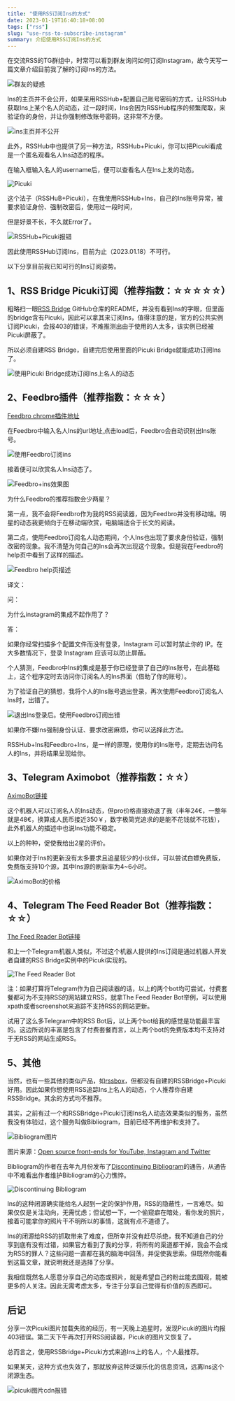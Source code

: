 ```yaml
---
title: "使用RSS订阅Ins的方式"
date: 2023-01-19T16:40:18+08:00
tags: ["rss"]
slug: "use-rss-to-subscribe-instagram"
summary: 介绍使用RSS订阅Ins的方式
---
```


在交流RSS的TG群组中，时常可以看到群友询问如何订阅Instagram，故今天写一篇文章介绍目前我了解的订阅Ins的方法。

![群友的疑惑](https://vip2.loli.io/2023/01/18/1meRb4o8FiLTSJf.webp)

Ins的主页并不会公开，如果采用RSSHub+配置自己账号密码的方式，让RSSHub获取Ins上某个名人的动态，过一段时间，Ins会因为RSSHub程序的频繁爬取，来验证你的身份，并让你强制修改账号密码，这非常不方便。

![ins主页并不公开](https://vip2.loli.io/2023/01/18/zaovHsDqYgcMC2F.webp)

此外，RSSHub中也提供了另一种方法，RSSHub+Picuki，你可以把Picuki看成是一个匿名观看名人Ins动态的程序。

在输入框输入名人的username后，便可以查看名人在Ins上发的动态。

![Picuki](https://vip2.loli.io/2023/01/18/k4TREtNXU6QmvpB.webp)

这个法子（RSSHuB+Picuki），在我使用RSSHub+Ins，自己的Ins账号异常，被要求验证身份、强制改密后，使用过一段时间，

但是好景不长，不久就Error了。

![RSSHub+Picuki报错](https://vip2.loli.io/2023/01/18/FIVNDX2QMwjdf5z.webp)

因此使用RSSHub订阅Ins，目前为止（2023.01.18）不可行。

以下分享目前我已知可行的Ins订阅姿势。

## 1、RSS Bridge Picuki订阅（推荐指数：☆☆☆☆☆）

粗略扫一眼[RSS Bridge](https://github.com/RSS-Bridge/rss-bridge) GitHub仓库的README，并没有看到Ins的字眼，但里面的bridge含有Picuki，因此可以拿其来订阅Ins，值得注意的是，官方的公共实例订阅Picuki，会报403的错误，不难推测出由于使用的人太多，该实例已经被Picuki屏蔽了。

所以必须自建RSS Bridge，自建完后使用里面的Picuki Bridge就能成功订阅Ins了。

![使用Picuki Bridge成功订阅Ins上名人的动态](https://vip2.loli.io/2023/01/18/utjJGRPANdO39pq.webp)

## 2、Feedbro插件（推荐指数：☆☆☆）

[Feedbro chrome插件地址](https://chrome.google.com/webstore/detail/feedbro/mefgmmbdailogpfhfblcnnjfmnpnmdfa/)


在Feedbro中输入名人Ins的url地址,点击load后，Feedbro会自动识别出Ins账号。

![使用Feedbro订阅ins](https://vip2.loli.io/2023/01/18/U3cl8VDdR4bP6MC.webp)

接着便可以欣赏名人Ins动态了。

![Feedbro+ins效果图](https://vip2.loli.io/2023/01/18/jN1cdvpa9mfMCkg.webp)

为什么Feedbro的推荐指数会少两星？

第一点，我不会将Feedbro作为我的RSS阅读器，因为Feedbro并没有移动端。明星的动态我更倾向于在移动端欣赏，电脑端适合于长文的阅读。

第二点，使用Feedbro订阅名人动态期间，个人Ins也出现了要求身份验证，强制改密的现象。我不清楚为何自己的Ins会再次出现这个现象。但是我在Feedbro的help页中看到了这样的描述。

![Feedbro help页描述](https://vip2.loli.io/2023/01/18/KxIFsw46gOz5Pl9.webp)

译文：

问：

为什么instagram的集成不起作用了？

答：

如果你经常扫描多个配置文件而没有登录，Instagram 可以暂时禁止你的 IP。在大多数情况下，登录 Instagram 应该可以防止屏蔽。

个人猜测，Feedbro中Ins的集成是基于你已经登录了自己的Ins账号，在此基础上，这个程序定时去访问你订阅名人的Ins界面（借助了你的账号）。

为了验证自己的猜想，我将个人的Ins账号退出登录，再次使用Feedbro订阅名人Ins时，出错了。

![退出Ins登录后。使用Feedbro订阅出错](https://vip2.loli.io/2023/01/18/bywH2FLnYPmSxWz.webp)

如果你不嫌Ins强制身份认证、要求改密麻烦，你可以选择此方法。

RSSHub+Ins和Feedbro+Ins，是一样的原理，使用你的Ins账号，定期去访问名人的Ins，并将结果呈现给你。

## 3、Telegram Aximobot（推荐指数：☆☆）

[AximoBot链接](https://t.me/AximoBot)

这个机器人可以订阅名人的Ins动态，但pro价格直接劝退了我（半年24€，一整年就是48€，换算成人民币接近350￥，数字极简党追求的是能不花钱就不花钱），此外机器人的描述中也说Ins功能不稳定。

以上的种种，促使我给出2星的评价。

如果你对于Ins的更新没有太多要求且追星较少的小伙伴，可以尝试白嫖免费版，免费版支持10个源，其中Ins源的刷新率为4~6小时。

![AximoBot的价格](https://vip2.loli.io/2023/01/18/qcdtW3s4SU9ow7z.webp)

## 4、Telegram The Feed Reader Bot（推荐指数：☆☆）

[The Feed Reader Bot链接](https://t.me/TheFeedReaderBot)

和上一个Telegram机器人类似，不过这个机器人提供的Ins订阅是通过机器人开发者自建的RSS Bridge实例中的Picuki实现的。

![The Feed Reader Bot](https://vip2.loli.io/2023/01/18/GjSgp8RxsiHYAaV.webp)

注：如果打算将Telegram作为自己阅读器的话，以上的两个bot均可尝试，付费套餐都可为不支持RSS的网站建立RSS，就拿The Feed Reader Bot举例，可以使用xpath或者screenshot来追踪不支持RSS的网站更新。

试用了这么多Telegram中的RSS Bot后，以上两个bot给我的感觉是功能最丰富的。这边所说的丰富是包含了付费套餐而言，以上两个bot的免费版本均不支持对于无RSS的网站生成RSS。

## 5、其他

当然，也有一些其他的类似产品，如[rssbox](https://github.com/stefansundin/rssbox)，但都没有自建的RSSBridge+Picuki好用。因此如果你想使用RSS追踪Ins上名人的动态，个人推荐你自建RSSBridge。其余的方式均不推荐。

其实，之前有过一个和RSSBridge+Picuki订阅Ins名人动态效果类似的服务，虽然我没有体验过，这个服务叫做Bibliogram，目前已经不再维护和支持了。

![Bibliogram图片](https://vip2.loli.io/2023/01/18/TSO96Bczm2FGXQs.webp)

图片来源：[Open source front-ends for YouTube, Instagram and Twitter](https://youtu.be/2bgNA-jBMqQ?t=342)

Bibliogram的作者在去年九月份发布了[Discontinuing Bibliogram](https://cadence.moe/blog/2022-09-01-discontinuing-bibliogram)的通告，从通告中不难看出作者维护Bibliogram的心力憔悴。

![Discontinuing Bibliogram](https://vip2.loli.io/2023/01/18/FNeiKD8yzsfuw54.webp)

Ins的这种闭源确实能给名人起到一定的保护作用，RSS的隐蔽性，一言难尽。如果仅仅是关注动向，无需忧虑；但试想一下，一个偷窥癖在暗处，看你发的照片，接着可能拿你的照片干不明所以的事情，这就有点不道德了。

Ins的闭源给RSS的抓取带来了难度，但所幸并没有赶尽杀绝，我不知道自己的分享到底有没有过错，如果官方看到了我的分享，将所有的渠道都干掉，我会不会成为RSS的罪人？这些问题一直都在我的脑海中回荡，并促使我思索。但既然你能看到这篇文章，就说明我还是选择了分享。

我相信既然名人愿意分享自己的动态或照片，就是希望自己的粉丝能去围观，能被更多的人关注。因此无需考虑太多，专注于分享自己觉得有价值的东西即可。



## 后记

分享一次Picuki图片加载失败的经历，有一天晚上追星时，发现Picuki的图片均报403错误。第二天下午再次打开RSS阅读器，Picuki的图片又恢复了。

总而言之，使用RSSBridge+Picuki方式来追Ins上的名人，个人最推荐。

如果某天，这种方式也失效了，那就放弃这种泛娱乐化的信息资讯，远离Ins这个闭源生态。

![picuki图片cdn报错](https://vip2.loli.io/2023/01/19/nN4Iw2tc9PWG7UA.webp)